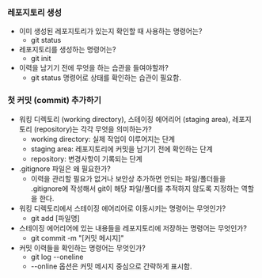 ### 레포지토리 생성 
- 이미 생성된 레포지토리가 있는지 확인할 때 사용하는 명령어는?
  - git status
- 레포지토리를 생성하는 명령어는?
  - git init
- 이력을 남기기 전에 무엇을 하는 습관을 들여야할까?
  - git status 명령어로 상태를 확인하는 습관이 필요함.

### 첫 커밋 (commit) 추가하기
- 워킹 디렉토리 (working directory), 스테이징 에어리어 (staging area), 레포지토리 (repository)는 각각 무엇을 의미하는가?
  - working directory: 실제 작업이 이루어지는 단계
  - staging area: 레포지토리에 커밋을 남기기 전에 확인하는 단계
  - repository: 변경사항이 기록되는 단계
- .gitignore 파일은 왜 필요한가?
  - 이력을 관리할 필요가 없거나 보안상 추가하면 안되는 파일/폴더들을 .gitignore에 작성해서 git이 해당 파일/폴더를 추적하지 않도록 지정하는 역할을 한다.
- 워킹 디렉토리에서 스테이징 에어리어로 이동시키는 명령어는 무엇인가?
  - git add [파일명]
- 스테이징 에어리어에 있는 내용들을 레포지토리에 저장하는 명령어는 무엇인가?
  - git commit -m "[커밋 메시지]"
- 커밋 이력들을 확인하는 명령어는 무엇인가?
  - git log --oneline
  - --online 옵션은 커밋 메시지 중심으로 간략하게 표시함.
